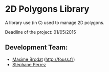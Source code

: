 2D Polygons Library
===================

A library use (in C) used to manage 2D polygons.

Deadline of the project: 01/05/2015

Development Team:
-----------------

* [Maxime Brodat](https://github.com/MrFouss) (http://fouss.fr)
* [Stéphane Perrez](https://github.com/Th0re)
